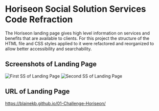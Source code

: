 # Horiseon Social Solution Services Code Refraction

The Horiseon landing page gives high level information on services and benefits that are available to clients. For this project the structure of the HTML file and CSS styles applied to it were refactored and reorganized to allow better accessibility and searchability.


## Screenshots of Landing Page
![First SS of Landing Page](https://user-images.githubusercontent.com/18688891/168172966-cf9311b9-5c7f-47c8-acb4-e3ee7df1d282.png)
![Second SS of Landing Page](https://user-images.githubusercontent.com/18688891/168172883-9b220430-3997-4ed9-99ed-e91c09baae21.png)


## URL of Landing Page
https://blainekb.github.io/01-Challenge-Horiseon/

